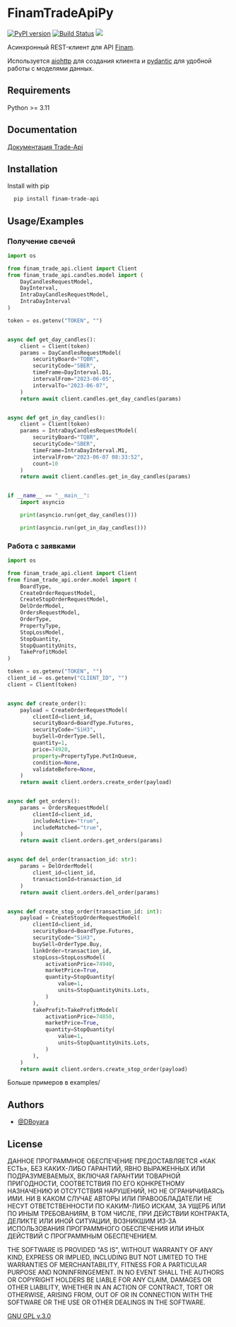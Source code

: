 
# FinamTradeApiPy

[![PyPI version](https://img.shields.io/pypi/v/finam-trade-api.svg)](https://pypi.python.org/pypi/finam-trade-api/)
[![Build Status](https://github.com/DBoyara/FinamTradeApiPy/workflows/CodeQL/badge.svg)](https://github.com/DBoyara/FinamTradeApiPy/actions)
<a href="https://codeclimate.com/github/DBoyara/FinamTradeApiPy/maintainability"><img src="https://api.codeclimate.com/v1/badges/8ecc913021ba859872ac/maintainability" /></a>

Асинхронный REST-клиент для API [Finam](https://finamweb.github.io/trade-api-docs).

Используется [aiohttp](https://github.com/aio-libs/aiohttp) для создания клиента и [pydantic](https://github.com/pydantic/pydantic) для удобной работы с моделями данных.


## Requirements
Python >= 3.11

## Documentation

[Документация Trade-Api](https://trade-api.finam.ru/swagger/index.html)


## Installation

Install with pip

```bash
  pip install finam-trade-api
```
    
## Usage/Examples

### Получение свечей

```python
import os

from finam_trade_api.client import Client
from finam_trade_api.candles.model import (
    DayCandlesRequestModel, 
    DayInterval, 
    IntraDayCandlesRequestModel, 
    IntraDayInterval
)

token = os.getenv("TOKEN", "")


async def get_day_candles():
    client = Client(token)
    params = DayCandlesRequestModel(
        securityBoard="TQBR",
        securityCode="SBER",
        timeFrame=DayInterval.D1,
        intervalFrom="2023-06-05",
        intervalTo="2023-06-07",
    )
    return await client.candles.get_day_candles(params)


async def get_in_day_candles():
    client = Client(token)
    params = IntraDayCandlesRequestModel(
        securityBoard="TQBR",
        securityCode="SBER",
        timeFrame=IntraDayInterval.M1,
        intervalFrom="2023-06-07 08:33:52",
        count=10
    )
    return await client.candles.get_in_day_candles(params)


if __name__ == "__main__":
    import asyncio

    print(asyncio.run(get_day_candles()))

    print(asyncio.run(get_in_day_candles()))
```

### Работа с заявками

```python
import os

from finam_trade_api.client import Client
from finam_trade_api.order.model import (
    BoardType,
    CreateOrderRequestModel,
    CreateStopOrderRequestModel,
    DelOrderModel,
    OrdersRequestModel,
    OrderType,
    PropertyType,
    StopLossModel,
    StopQuantity,
    StopQuantityUnits,
    TakeProfitModel
)

token = os.getenv("TOKEN", "")
client_id = os.getenv("CLIENT_ID", "")
client = Client(token)


async def create_order():
    payload = CreateOrderRequestModel(
        clientId=client_id,
        securityBoard=BoardType.Futures,
        securityCode="SiH3",
        buySell=OrderType.Sell,
        quantity=1,
        price=74920,
        property=PropertyType.PutInQueue,
        condition=None,
        validateBefore=None,
    )
    return await client.orders.create_order(payload)


async def get_orders():
    params = OrdersRequestModel(
        clientId=client_id,
        includeActive="true",
        includeMatched="true",
    )
    return await client.orders.get_orders(params)


async def del_order(transaction_id: str):
    params = DelOrderModel(
        client_id=client_id,
        transactionId=transaction_id
    )
    return await client.orders.del_order(params)


async def create_stop_order(transaction_id: int):
    payload = CreateStopOrderRequestModel(
        clientId=client_id,
        securityBoard=BoardType.Futures,
        securityCode="SiH3",
        buySell=OrderType.Buy,
        linkOrder=transaction_id,
        stopLoss=StopLossModel(
            activationPrice=74940,
            marketPrice=True,
            quantity=StopQuantity(
                value=1,
                units=StopQuantityUnits.Lots,
            )
        ),
        takeProfit=TakeProfitModel(
            activationPrice=74850,
            marketPrice=True,
            quantity=StopQuantity(
                value=1,
                units=StopQuantityUnits.Lots,
            )
        ),
    )
    return await client.orders.create_stop_order(payload)
```
Больше примеров в examples/

## Authors

- [@DBoyara](https://www.github.com/DBoyara)


## License

ДАННОЕ ПРОГРАММНОЕ ОБЕСПЕЧЕНИЕ ПРЕДОСТАВЛЯЕТСЯ «КАК ЕСТЬ», БЕЗ КАКИХ-ЛИБО ГАРАНТИЙ, ЯВНО ВЫРАЖЕННЫХ ИЛИ ПОДРАЗУМЕВАЕМЫХ, ВКЛЮЧАЯ ГАРАНТИИ ТОВАРНОЙ ПРИГОДНОСТИ, СООТВЕТСТВИЯ ПО ЕГО КОНКРЕТНОМУ НАЗНАЧЕНИЮ И ОТСУТСТВИЯ НАРУШЕНИЙ, НО НЕ ОГРАНИЧИВАЯСЬ ИМИ. НИ В КАКОМ СЛУЧАЕ АВТОРЫ ИЛИ ПРАВООБЛАДАТЕЛИ НЕ НЕСУТ ОТВЕТСТВЕННОСТИ ПО КАКИМ-ЛИБО ИСКАМ, ЗА УЩЕРБ ИЛИ ПО ИНЫМ ТРЕБОВАНИЯМ, В ТОМ ЧИСЛЕ, ПРИ ДЕЙСТВИИ КОНТРАКТА, ДЕЛИКТЕ ИЛИ ИНОЙ СИТУАЦИИ, ВОЗНИКШИМ ИЗ-ЗА ИСПОЛЬЗОВАНИЯ ПРОГРАММНОГО ОБЕСПЕЧЕНИЯ ИЛИ ИНЫХ ДЕЙСТВИЙ С ПРОГРАММНЫМ ОБЕСПЕЧЕНИЕМ.

THE SOFTWARE IS PROVIDED "AS IS", WITHOUT WARRANTY OF ANY KIND, EXPRESS OR IMPLIED, INCLUDING BUT NOT LIMITED TO THE WARRANTIES OF MERCHANTABILITY, FITNESS FOR A PARTICULAR PURPOSE AND NONINFRINGEMENT. IN NO EVENT SHALL THE AUTHORS OR COPYRIGHT HOLDERS BE LIABLE FOR ANY CLAIM, DAMAGES OR OTHER LIABILITY, WHETHER IN AN ACTION OF CONTRACT, TORT OR OTHERWISE, ARISING FROM, OUT OF OR IN CONNECTION WITH THE SOFTWARE OR THE USE OR OTHER DEALINGS IN THE SOFTWARE.

[GNU GPL v.3.0](https://choosealicense.com/licenses/gpl-3.0/)

